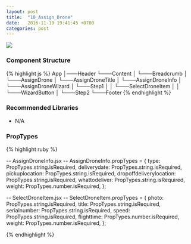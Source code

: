 ```yaml
---
layout: post
title:  "10_Assign_Drone"
date:   2016-11-19 19:41:45 +0700
categories: post
---
```


<img src="{{ site.github.url }}/images/posts/2016-11-19/10_Assign_Drone.jpg">

### Component Structure

{% highlight js %}
App
│───Header
└───Content
│   └───Breadcrumb
│   └───AssignDrone
│       └───AssignDroneTitle
│       └───AssignDroneInfo
│       └───AssignDroneWizard
│           └───Step1
│           │   └───SelectDroneItem
│           │   └───WizardButton
│           └───Step2
└───Footer
{% endhighlight %}

### Recommended Libraries

* N/A

### PropTypes

{% highlight ruby %}

-- AssignDroneInfo.jsx --
AssignDroneInfo.propTypes = {
  type: PropTypes.string.isRequired,
  deliverydate: PropTypes.string.isRequired,
  pickuplocation: PropTypes.string.isRequired,
  dropoffdeliverylocation: PropTypes.string.isRequired,
  whattodeliver: PropTypes.string.isRequired,
  weight: PropTypes.number.isRequired,
};

-- SelectDroneItem.jsx --
SelectDroneItem.propTypes = {
  photo: PropTypes.string.isRequired,
  title: PropTypes.string.isRequired,
  serialnumber: PropTypes.string.isRequired,
  speed: PropTypes.string.isRequired,
  flighttime: PropTypes.number.isRequired,
  weight: PropTypes.number.isRequired,
};

{% endhighlight %}

